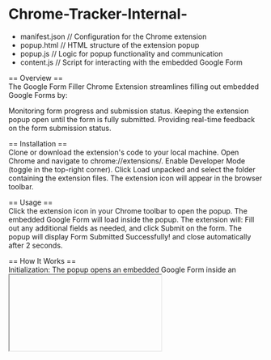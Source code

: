 # Chrome-Tracker-Internal-

- manifest.json       // Configuration for the Chrome extension
- popup.html          // HTML structure of the extension popup
- popup.js            // Logic for popup functionality and communication
- content.js          // Script for interacting with the embedded Google Form

== Overview == <br>
The Google Form Filler Chrome Extension streamlines filling out embedded Google Forms by:

Monitoring form progress and submission status.
Keeping the extension popup open until the form is fully submitted.
Providing real-time feedback on the form submission status.

== Installation == <br>
Clone or download the extension's code to your local machine.
Open Chrome and navigate to chrome://extensions/.
Enable Developer Mode (toggle in the top-right corner).
Click Load unpacked and select the folder containing the extension files.
The extension icon will appear in the browser toolbar.

== Usage == <br>
Click the extension icon in your Chrome toolbar to open the popup.
The embedded Google Form will load inside the popup.
The extension will:
Fill out any additional fields as needed, and click Submit on the form.
The popup will display Form Submitted Successfully! and close automatically after 2 seconds.

== How It Works == <br>
Initialization:
The popup opens an embedded Google Form inside an <iframe>.

Update the input field selector (input[aria-labelledby="i1"]) in content.js to match your specific Google Form's field attributes.

== Known Limitations == <br>
Cross-Origin Restrictions:
The extension may not work if the embedded Google Form enforces strict cross-origin policies.
Dynamic Form Changes:
If the Google Form structure changes significantly (e.g., different field attributes), updates to the field selector in content.js may be required.

== Future Enhancements == <br>
Add support for multi-field auto-fill based on user input.
Provide options for users to dynamically configure field values from the popup interface.
Enhance error handling for scenarios where the iframe or form fields cannot be accessed.
